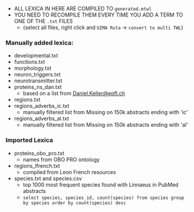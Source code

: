 
* ALL LEXICA IN HERE ARE COMPILED TO `generated.mtwl`
* YOU NEED TO RECOMPILE THEM EVERY TIME YOU ADD A TERM TO ONE OF THE `.txt` FILES
    * (select all files, right click and `UIMA Ruta` -> `convert to multi TWL`)

### Manually added lexica:

* developmental.txt
* functions.txt
* morphology.txt
* neuron_triggers.txt
* neurotransmitter.txt
* proteins_ns_dan.txt
	* based on a list from Daniel.Keller@epfl.ch
* regions.txt
* regions_adverbs_ic.txt
    * manually filtered list from Missing on 150k abstracts ending with 'ic' 
* regions_adverbs_al.txt
    * manually filtered list from Missing on 150k abstracts ending with 'al' 

### Imported Lexica

* proteins_obo_pro.txt
	* names from OBO PRO ontology
* regions_lfrench.txt
	* compiled from Leon French resources
* species.txt and species.csv
    * top 1000 most frequent species found with Linnaeus in PubMed abstracts
	* `select species, species_id, count(species) from species group by species order by count(species) desc`